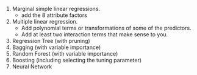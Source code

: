 1. Marginal simple linear regressions.
    - add the 8 attribute factors
2. Multiple linear regression.
    - Add polynomial terms or transformations of some of the predictors.
    - Add at least two interaction terms that make sense to you.
3. Regression Tree (with pruning)
4. Bagging (with variable importance)
5. Random Forest (with variable importance)
6. Boosting (including selecting the tuning parameter)
7. Neural Network

